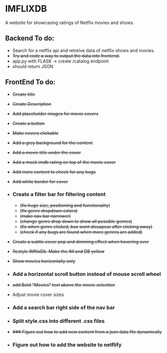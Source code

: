 # IMFLIXDB
A website for showcasing ratings of Netflix movies and shows.

## Backend To do:
- Search for a netflix api and retreive data of netflix shows and movies.
- ~~Try and code a way to output the data into frontend.~~
- app.py with FLASK -> create /catalog endpoint
- should return JSON   

## FrontEnd To do:
- ~~Create title~~
- ~~Create Description~~
- ~~Add placeholder images for movie covers~~
- ~~Create a button~~
- ~~Make covers clickable~~
- ~~Add a grey background for the content~~
- ~~Add a movie title under the cover~~
- ~~Add a mock imdb rating on top of the movie cover~~
- ~~Add more content to check for any bugs~~
- ~~Add white border for cover~~
- ### Create a filter bar for filtering content 
    - ~~(fix huge size, positioning and functionality)~~
    - ~~(fix genre dropdown colors)~~
    - ~~(make nav bar narrower)~~
    - ~~(change genre drop down to show all possible genres)~~
    - ~~(fix when genre clicked, box wont dissapear after clicking away)~~
    - ~~(check if any bugs are found when more genres are added)~~

- ~~Create a subtle cover pop and dimming effect when hovering over~~
- ~~Restyle IMflixDb. Make the IM and DB yellow~~
- ~~Show movies horizontally only~~
- ### Add a horizontal scroll button instead of mouse scroll wheel
- ~~add Bold "Movies" text above the movie selection~~
- Adjust movie cover sizes
- ### Add a search bar right side of the nav bar

- ### Split style.css into different .css files

- ~~### Figure out how to add new content from a json data file dynamically~~

- ### Figure out how to add the website to netflify

